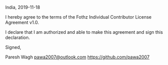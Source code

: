 India, 2019-11-18

I hereby agree to the terms of the Fothz Individual Contributor License
Agreement v1.0.

I declare that I am authorized and able to make this agreement and sign this
declaration.

Signed,

Paresh Wagh pawa2007@outlook.com https://github.com/pawa2007
